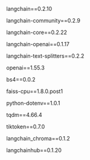 langchain==0.2.10 

langchain-community==0.2.9

langchain-core==0.2.22

langchain-openai==0.1.17

langchain-text-splitters==0.2.2

openai==1.55.3

bs4==0.0.2

faiss-cpu==1.8.0.post1

python-dotenv==1.0.1

tqdm==4.66.4

tiktoken==0.7.0

langchain_chroma==0.1.2

langchainhub==0.1.20
